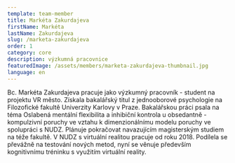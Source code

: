 ```yaml
---
template: team-member
title: Markéta Zakurdajeva
firstName: Markéta
lastName: Zakurdajeva
slug: /marketa-zakurdajeva
order: 1
category: core
description: výzkumná pracovnice
featuredImage: /assets/members/marketa-zakurdajeva-thumbnail.jpg
language: en
---
```


Bc. Markéta Zakurdajeva pracuje jako výzkumný pracovník - student na projektu VR město. Získala bakalářský titul z jednooborové psychologie na Filozofické fakultě Univerzity Karlovy v Praze. Bakalářskou práci psala na téma Oslabená mentální flexibilita a inhibiční kontrola u obsedantně - kompulzivní poruchy ve vztahu k dimenzionálnímu modelu poruchy ve spolupráci s NUDZ. Plánuje pokračovat navazujícím magisterským studiem na téže fakultě. V NUDZ s virtuální realitou pracuje od roku 2018. Podílela se převážně na testování nových metod, nyní se věnuje především kognitivnímu tréninku s využitím virtuální reality. 